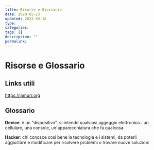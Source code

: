 ```yaml
---
title: Risorse e Glossario
date: 2020-05-23
updated: 2023-08-18
type: 
categories: 
tags: []
description: ""
permalink: 
---
```

# Risorse e Glossario

## Links utili
https://jamurr.org

## Glossario

**Device**: è un "dispositivo". si intende qualsiasi aggeggio elettronico.. un cellulare, una console, un'apparecchiatura che fa qualcosa

**Hacker**: chi conosce così bene la tecnologia e i sistemi, da poterli aggiustare e modificare per risolvere problemi o trovare nuove soluzioni
